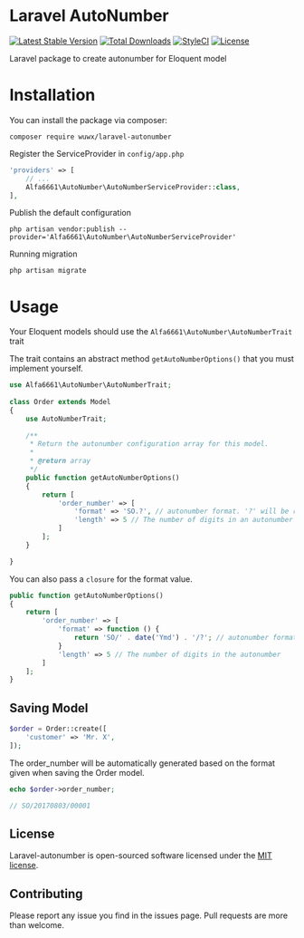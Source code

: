 # Laravel AutoNumber

[![Latest Stable Version](https://poser.pugx.org/wuwx/laravel-autonumber/v/stable)](https://packagist.org/packages/wuwx/laravel-autonumber)
[![Total Downloads](https://poser.pugx.org/wuwx/laravel-autonumber/downloads)](https://packagist.org/packages/wuwx/laravel-autonumber)
[![StyleCI](https://styleci.io/repos/99206904/shield)](https://styleci.io/repos/99206904)
[![License](https://poser.pugx.org/wuwx/laravel-autonumber/license)](https://packagist.org/packages/wuwx/laravel-autonumber)


Laravel package to create autonumber for Eloquent model

# Installation

You can install the package via composer:

```
composer require wuwx/laravel-autonumber
```

Register the ServiceProvider in `config/app.php`

```php
'providers' => [
    // ...
    Alfa6661\AutoNumber\AutoNumberServiceProvider::class,
],
```

Publish the default configuration

```
php artisan vendor:publish --provider='Alfa6661\AutoNumber\AutoNumberServiceProvider'
```

Running migration

```
php artisan migrate
```

# Usage

Your Eloquent models should use the `Alfa6661\AutoNumber\AutoNumberTrait` trait

The trait contains an abstract method `getAutoNumberOptions()` that you must implement yourself.


```php
use Alfa6661\AutoNumber\AutoNumberTrait;
    
class Order extends Model
{
    use AutoNumberTrait;
    
    /**
     * Return the autonumber configuration array for this model.
     *
     * @return array
     */
    public function getAutoNumberOptions()
    {
        return [
            'order_number' => [
                'format' => 'SO.?', // autonumber format. '?' will be replaced with the generated number.
                'length' => 5 // The number of digits in an autonumber
            ]
        ];
    }

}
```

You can also pass a `closure` for the format value.

```php
public function getAutoNumberOptions()
{
    return [
        'order_number' => [
            'format' => function () {
                return 'SO/' . date('Ymd') . '/?'; // autonumber format. '?' will be replaced with the generated number.
            }
            'length' => 5 // The number of digits in the autonumber
        ]
    ];
}
```

## Saving Model

```php
$order = Order::create([
    'customer' => 'Mr. X',
]);
```

The order_number will be automatically generated based on the format given when saving the Order model.

```php
echo $order->order_number;

// SO/20170803/00001
```

## License

Laravel-autonumber is open-sourced software licensed under the [MIT license](http://opensource.org/licenses/MIT).

## Contributing

Please report any issue you find in the issues page. Pull requests are more than welcome.
